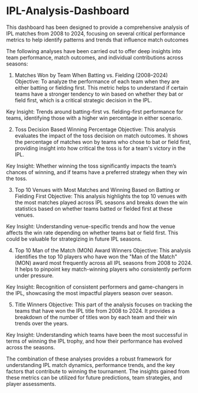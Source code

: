 # IPL-Analysis-Dashboard
This dashboard has been designed to provide a comprehensive analysis of IPL matches from 2008 to 2024, focusing on several critical performance metrics to help identify patterns and trends that influence match outcomes

The following analyses have been carried out to offer deep insights into team performance, match outcomes, and individual contributions across seasons:

1. Matches Won by Team When Batting vs. Fielding (2008–2024)
Objective: To analyze the performance of each team when they are either batting or fielding first. This metric helps to understand if certain teams have a stronger tendency to win based on whether they bat or field first, which is a critical strategic decision in the IPL.

Key Insight: Trends around batting-first vs. fielding-first performance for teams, identifying those with a higher win percentage in either scenario.

2. Toss Decision Based Winning Percentage
Objective: This analysis evaluates the impact of the toss decision on match outcomes. It shows the percentage of matches won by teams who chose to bat or field first, providing insight into how critical the toss is for a team's victory in the IPL.

Key Insight: Whether winning the toss significantly impacts the team’s chances of winning, and if teams have a preferred strategy when they win the toss.

3. Top 10 Venues with Most Matches and Winning Based on Batting or Fielding First
Objective: This analysis highlights the top 10 venues with the most matches played across IPL seasons and breaks down the win statistics based on whether teams batted or fielded first at these venues.

Key Insight: Understanding venue-specific trends and how the venue affects the win rate depending on whether teams bat or field first. This could be valuable for strategizing in future IPL seasons.

4. Top 10 Man of the Match (MON) Award Winners
Objective: This analysis identifies the top 10 players who have won the "Man of the Match" (MON) award most frequently across all IPL seasons from 2008 to 2024. It helps to pinpoint key match-winning players who consistently perform under pressure.

Key Insight: Recognition of consistent performers and game-changers in the IPL, showcasing the most impactful players season over season.

5. Title Winners
Objective: This part of the analysis focuses on tracking the teams that have won the IPL title from 2008 to 2024. It provides a breakdown of the number of titles won by each team and their win trends over the years.

Key Insight: Understanding which teams have been the most successful in terms of winning the IPL trophy, and how their performance has evolved across the seasons.

The combination of these analyses provides a robust framework for understanding IPL match dynamics, performance trends, and the key factors that contribute to winning the tournament. The insights gained from these metrics can be utilized for future predictions, team strategies, and player assessments.
